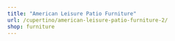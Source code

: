 ```yaml
---
title: "American Leisure Patio Furniture"
url: /cupertino/american-leisure-patio-furniture-2/
shop: furniture
---
```

